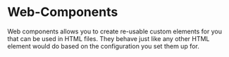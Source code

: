 # Web-Components
Web components allows you to create re-usable custom elements for you that can be used in HTML files. They behave just like any other HTML element would do based on the configuration you set them up for.
